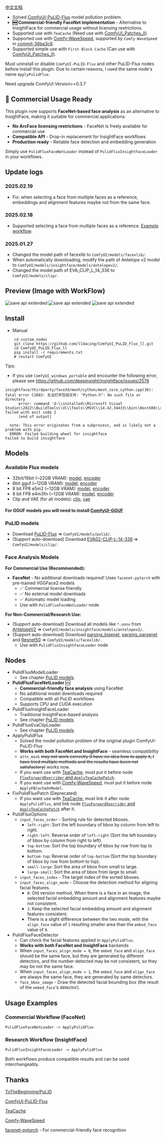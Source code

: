 [中文文档](README_CN.md)

- Solved [ComfyUI-PuLID-Flux](https://github.com/balazik/ComfyUI-PuLID-Flux) model pollution problem.
- **🆕 Commercial-friendly FaceNet implementation** - Alternative to InsightFace for commercial usage without licensing restrictions.
- Supported use with `TeaCache` (Need use with [ComfyUI_Patches_ll](https://github.com/lldacing/ComfyUI_Patches_ll)).
- Supported use with [Comfy-WaveSpeed](https://github.com/chengzeyi/Comfy-WaveSpeed), supported by `Comfy-WaveSpeed` in [commit-36ba3c8](https://github.com/chengzeyi/Comfy-WaveSpeed/commit/36ba3c8b74735d4521828507a4bf323df1a9a9d0).
- Supported simple use with `First Block Cache` (Can use with [ComfyUI_Patches_ll](https://github.com/lldacing/ComfyUI_Patches_ll)).

Must uninstall or disable `ComfyUI-PuLID-Flux` and other PuLID-Flux nodes before install this plugin. Due to certain reasons, I used the same node's name `ApplyPulidFlux`.

Need upgrade ComfyUI Version>=0.3.7

## 🏢 Commercial Usage Ready

This plugin now supports **FaceNet-based face analysis** as an alternative to InsightFace, making it suitable for commercial applications:

- **No ArcFace licensing restrictions** - FaceNet is freely available for commercial use
- **Compatible API** - Drop-in replacement for InsightFace workflows
- **Production ready** - Reliable face detection and embedding generation

Simply use `PulidFluxFaceNetLoader` instead of `PulidFluxInsightFaceLoader` in your workflows.

## Update logs
### 2025.02.19
- Fix: when selecting a face from multiple faces as a reference, embeddings and alignment features maybe not from the same face.
### 2025.02.18
- Supported selecting a face from multiple faces as a reference. [Example workflow](examples/PuLID_select_ref_face.png).
### 2025.01.27
- Changed the model path of facexlib to `ComfyUI/models/facexlib/`.
- When automatically downloading, modify the path of Antelope v2 model to `ComfyUI/models/insightface/models/antelopev2/`.
- Changed the model path of EVA_CLIP_L_14_336 to `ComfyUI/models/clip/`.

## Preview (Image with WorkFlow)
![save api extended](examples/PuLID_with_speedup.png)
![save api extended](examples/PuLID_with_attn_mask.png)
![save api extended](examples/PuLID_select_ref_face.png)

## Install

- Manual
```shell
    cd custom_nodes
    git clone https://github.com/lldacing/ComfyUI_PuLID_Flux_ll.git
    cd ComfyUI_PuLID_Flux_ll
    pip install -r requirements.txt
    # restart ComfyUI
```

Tips:

- If you use `ComfyUI_windows_portable` and encounter the following error, please see https://github.com/deepinsight/insightface/issues/2576
```
insightface/thirdparty/face3d/mesh/cython/mesh_core_cython.cpp(36): fatal error C1083: 无法打开包括文件: "Python.h": No such file or directory
      error: command 'd:\\installed\\Microsoft Visual Studio\\2022\\BuildTools\\VC\\Tools\\MSVC\\14.42.34433\\bin\\HostX86\\x64\\cl.exe' failed with exit code 2
      [end of output]

  note: This error originates from a subprocess, and is likely not a problem with pip.
  ERROR: Failed building wheel for insightface
Failed to build insightface
```

## Models
### Available Flux models
- 32bit/16bit (~22GB VRAM): [model](https://huggingface.co/black-forest-labs/FLUX.1-dev/blob/main/flux1-dev.safetensors), [encoder](https://huggingface.co/comfyanonymous/flux_text_encoders/blob/main/t5xxl_fp16.safetensors)
- 8bit gguf (~12GB VRAM): [model](https://huggingface.co/city96/FLUX.1-dev-gguf/blob/main/flux1-dev-Q8_0.gguf), [encoder](https://huggingface.co/city96/t5-v1_1-xxl-encoder-gguf/blob/main/t5-v1_1-xxl-encoder-Q8_0.gguf)
- 8 bit FP8 e5m2 (~12GB VRAM): [model](https://huggingface.co/Kijai/flux-fp8/blob/main/flux1-dev-fp8-e5m2.safetensors), [encoder](https://huggingface.co/comfyanonymous/flux_text_encoders/blob/main/t5xxl_fp8_e4m3fn.safetensors)
- 8 bit FP8 e4m3fn (~12GB VRAM): [model](https://huggingface.co/Kijai/flux-fp8/blob/main/flux1-dev-fp8-e4m3fn.safetensors), [encoder](https://huggingface.co/comfyanonymous/flux_text_encoders/blob/main/t5xxl_fp8_e4m3fn.safetensors)
- Clip and VAE (for all models): [clip](https://huggingface.co/comfyanonymous/flux_text_encoders/blob/main/clip_l.safetensors), [vae](https://huggingface.co/black-forest-labs/FLUX.1-schnell/blob/main/ae.safetensors)

#### For GGUF models you will need to install [ComfyUI-GGUF](https://github.com/city96/ComfyUI-GGUF) 

### PuLID models
- Download [PuLID-Flux](https://huggingface.co/guozinan/PuLID/resolve/main/pulid_flux_v0.9.1.safetensors?download=true) => `ComfyUI/models/pulid/`.
- (Support auto-download) Download [EVA02-CLIP-L-14-336](https://huggingface.co/QuanSun/EVA-CLIP/blob/main/EVA02_CLIP_L_336_psz14_s6B.pt?download=true) => `ComfyUI/models/clip/`.

### Face Analysis Models

**For Commercial Use (Recommended):**
- **FaceNet** - No additional downloads required! Uses `facenet-pytorch` with pre-trained VGGFace2 models
  - ✅ Commercial license friendly
  - ✅ No external model downloads
  - ✅ Automatic model loading
  - Use with `PulidFluxFaceNetLoader` node

**For Non-Commercial/Research Use:**
- (Support auto-download) Download all models like `*.onnx` from [AntelopeV2](https://huggingface.co/MonsterMMORPG/tools/tree/main) => `ComfyUI/models/insightface/models/antelopev2/`.
- (Support auto-download) Download [parsing_bisenet](https://github.com/xinntao/facexlib/releases/download/v0.2.0/parsing_bisenet.pth), [parsing_parsenet](https://github.com/xinntao/facexlib/releases/download/v0.2.2/parsing_parsenet.pth) and [Resnet50](https://github.com/xinntao/facexlib/releases/download/v0.1.0/detection_Resnet50_Final.pth) => `ComfyUI/models/facexlib/`.
  - Use with `PulidFluxInsightFaceLoader` node

## Nodes
- PulidFluxModelLoader
  - See chapter [PuLID models](#pulid-models)
- **PulidFluxFaceNetLoader** 🆕
  - **Commercial-friendly face analysis** using FaceNet
  - No additional model downloads required
  - Compatible with all PuLID workflows
  - Supports CPU and CUDA execution
- PulidFluxInsightFaceLoader
  - Traditional InsightFace-based analysis
  - See chapter [PuLID models](#pulid-models)
- PulidFluxEvaClipLoader
  - See chapter [PuLID models](#pulid-models)
- ApplyPulidFlux
  - Solved the model pollution problem of the original plugin ComfyUI-PuLID-Flux
  - **Works with both FaceNet and InsightFace** - seamless compatibility
  - `attn_mask` ~~may not work correctly (I have no idea how to apply it, I have tried multiple methods and the results have been not satisfactory)~~ works now.
  - If you want use with [TeaCache](https://github.com/ali-vilab/TeaCache), must put it before node [`FluxForwardOverrider` and `ApplyTeaCachePatch`](https://github.com/lldacing/ComfyUI_Patches_ll).
  - If you want use with [Comfy-WaveSpeed](https://github.com/chengzeyi/Comfy-WaveSpeed), must put it before node `ApplyFBCacheOnModel`.
- FixPulidFluxPatch (Deprecated)
  - If you want use with [TeaCache](https://github.com/ali-vilab/TeaCache), must link it after node `ApplyPulidFlux`, and link node [`FluxForwardOverrider` and `ApplyTeaCachePatch`](https://github.com/lldacing/ComfyUI_Patches_ll) after it.
- PulidFluxOptions
  - `input_faces_order` - Sorting rule for detected bboxes.
    - `left-right`: Sort the left boundary of bbox by column from left to right.
    - `right-left`: Reverse order of `left-right` (Sort the left boundary of bbox by column from right to left).
    - `top-bottom`: Sort the top boundary of bbox by row from top to bottom.
    - `bottom-top`: Reverse order of `top-bottom` (Sort the top boundary of bbox by row from bottom to top).
    - `small-large`: Sort the area of bbox from small to large.
    - `large-small`: Sort the area of bbox from large to small.
  - `input_faces_index` - The target index of the sorted bboxes.
  - `input_faces_align_mode` - Choose the detection method for aligning facial features. 
    - `0`: Old version method, When there is a face in an image, the selected facial embedding amount and alignment features maybe not consistent. 
    - `1`: Keep the selected facial embedding amount and alignment features consistent.
    - There is a slight difference between the two mode, with the `align_face` value of `1` resulting smaller area than the `embed_face` value of `0`.
- PulidFluxFaceDetector
  - Can check the facial features applied in `ApplyPulidFlux`.
  - **Works with both FaceNet and InsightFace** backends
  - When `input_faces_align_mode = 0`, the `embed_face` and `align_face` should be the same face, but they are generated by different detectors, and the number detected may be not consistent, so they may be not the same face.
  - When `input_faces_align_mode = 1`, the `embed_face` and `align_face` are always the same face, they are generated by same detectors.
  - `face_bbox_image` - Draw the detected facial bounding box (the result of the `embed_face`'s detector).

## Usage Examples

### Commercial Workflow (FaceNet)
```
PulidFluxFaceNetLoader -> ApplyPulidFlux
```

### Research Workflow (InsightFace) 
```
PulidFluxInsightFaceLoader -> ApplyPulidFlux
```

Both workflows produce compatible results and can be used interchangeably.

## Thanks

[ToTheBeginning/PuLID](https://github.com/ToTheBeginning/PuLID)

[ComfyUI-PuLID-Flux](https://github.com/balazik/ComfyUI-PuLID-Flux)

[TeaCache](https://github.com/ali-vilab/TeaCache)

[Comfy-WaveSpeed](https://github.com/chengzeyi/Comfy-WaveSpeed)

[facenet-pytorch](https://github.com/timesler/facenet-pytorch) - For commercial-friendly face recognition